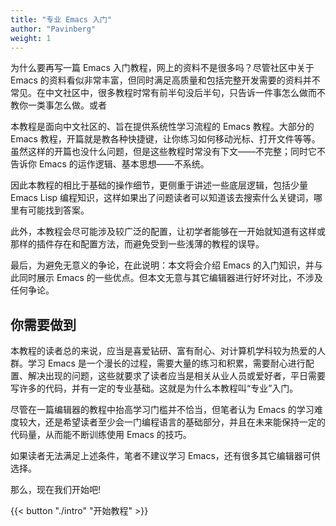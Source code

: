 ```yaml
---
title: "专业 Emacs 入门"
author: "Pavinberg"
weight: 1
---
```


为什么要再写一篇 Emacs 入门教程，网上的资料不是很多吗？尽管社区中关于 Emacs 的资料看似非常丰富，但同时满足高质量和包括完整开发需要的资料并不常见。在中文社区中，很多教程时常有前半句没后半句，只告诉一件事怎么做而不教你一类事怎么做。或者

本教程是面向中文社区的、旨在提供系统性学习流程的 Emacs 教程。大部分的 Emacs 教程，开篇就是教各种快捷键，让你练习如何移动光标、打开文件等等。虽然这样的开篇也没什么问题，但是这些教程时常没有下文——不完整；同时它不告诉你 Emacs 的运作逻辑、基本思想——不系统。

因此本教程的相比于基础的操作细节，更侧重于讲述一些底层逻辑，包括少量 Emacs Lisp 编程知识，这样如果出了问题读者可以知道该去搜索什么关键词，哪里有可能找到答案。

此外，本教程会尽可能涉及较广泛的配置，让初学者能够在一开始就知道有这样或那样的插件存在和配置方法，而避免受到一些浅薄的教程的误导。

最后，为避免无意义的争论，在此说明：本文将会介绍 Emacs 的入门知识，并与此同时展示 Emacs 的一些优点。但本文无意与其它编辑器进行好坏对比，不涉及任何争论。

## 你需要做到

本教程的读者总的来说，应当是喜爱钻研、富有耐心、对计算机学科较为热爱的人群。学习 Emacs 是一个漫长的过程，需要大量的练习和积累，需要耐心进行配置、解决出现的问题，这些就要求了读者应当是相关从业人员或爱好者，平日需要写许多的代码，并有一定的专业基础。这就是为什么本教程叫“专业”入门。

尽管在一篇编辑器的教程中抬高学习门槛并不恰当，但笔者认为 Emacs 的学习难度较大，还是希望读者至少会一门编程语言的基础部分，并且在未来能保持一定的代码量，从而能不断训练使用 Emacs 的技巧。

如果读者无法满足上述条件，笔者不建议学习 Emacs，还有很多其它编辑器可供选择。

那么，现在我们开始吧!

{{< button "./intro" "开始教程" >}}
